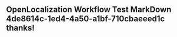 <properties
ms.topic="hero-topic"
ms.test1="hero-topic"
ms.test2="test"/>

## OpenLocalization Workflow Test MarkDown 4de8614c-1ed4-4a50-a1bf-710cbaeeed1c thanks!
